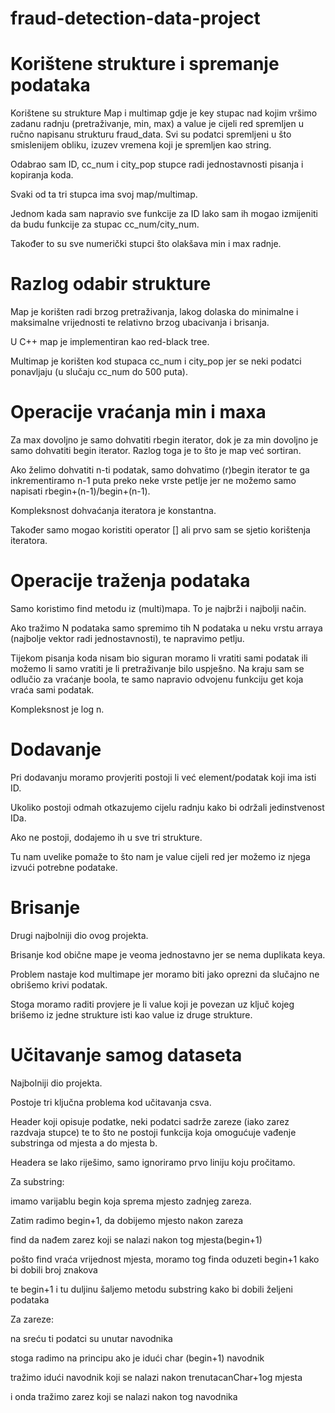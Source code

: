 # fraud-detection-data-project

# Korištene strukture i spremanje podataka
Korištene su strukture Map i multimap gdje je key stupac nad kojim vršimo zadanu radnju (pretraživanje, min, max) a value je cijeli red spremljen u ručno napisanu strukturu fraud_data. Svi su podatci spremljeni u što smislenijem obliku, izuzev vremena koji je spremljen kao string.

Odabrao sam ID, cc_num i city_pop stupce radi jednostavnosti pisanja i kopiranja koda.

Svaki od ta tri stupca ima svoj map/multimap.

Jednom kada sam napravio sve funkcije za ID lako sam ih mogao izmijeniti da budu funkcije za stupac cc_num/city_num.

Također to su sve numerički stupci što olakšava min i max radnje.

# Razlog odabir strukture

Map je korišten radi brzog pretraživanja, lakog dolaska do minimalne i maksimalne vrijednosti te relativno brzog ubacivanja i brisanja.

U C++ map je implementiran kao red-black tree.

Multimap je korišten kod stupaca cc_num i city_pop jer se neki podatci ponavljaju (u slučaju cc_num do 500 puta).

# Operacije vraćanja min i maxa

Za max dovoljno je samo dohvatiti rbegin iterator, dok je za min dovoljno je samo dohvatiti begin iterator.
Razlog toga je to što je map već sortiran.

Ako želimo dohvatiti n-ti podatak, samo dohvatimo (r)begin iterator te ga inkrementiramo n-1 puta preko neke vrste petlje jer ne možemo samo napisati rbegin+(n-1)/begin+(n-1).

Kompleksnost dohvaćanja iteratora je konstantna.

Također samo mogao koristiti operator [] ali prvo sam se sjetio korištenja iteratora.

# Operacije traženja podataka

Samo koristimo find metodu iz (multi)mapa. To je najbrži i najbolji način.

Ako tražimo N podataka samo spremimo tih N podataka u neku vrstu arraya (najbolje vektor radi jednostavnosti), te napravimo petlju.

Tijekom pisanja koda nisam bio siguran moramo li vratiti sami podatak ili možemo li samo vratiti je li pretraživanje bilo uspješno. Na kraju sam se odlučio za vraćanje boola, te samo napravio odvojenu funkciju get koja vraća sami podatak.

Kompleksnost je log n.

# Dodavanje

Pri dodavanju moramo provjeriti postoji li već element/podatak koji ima isti ID.

Ukoliko postoji odmah otkazujemo cijelu radnju kako bi održali jedinstvenost IDa.

Ako ne postoji, dodajemo ih u sve tri strukture.

Tu nam uvelike pomaže to što nam je value cijeli red jer možemo iz njega izvući potrebne podatake.

# Brisanje

Drugi najbolniji dio ovog projekta.

Brisanje kod obične mape je veoma jednostavno jer se nema duplikata keya.

Problem nastaje kod multimape jer moramo biti jako oprezni da slučajno ne obrišemo krivi podatak.

Stoga moramo raditi provjere je li value koji je povezan uz ključ kojeg brišemo iz jedne strukture isti kao value iz druge strukture.

# Učitavanje samog dataseta

Najbolniji dio projekta.

Postoje tri ključna problema kod učitavanja csva.

Header koji opisuje podatke, neki podatci sadrže zareze (iako zarez razdvaja stupce) te to što ne postoji funkcija koja omogućuje vađenje substringa od mjesta a do mjesta b.

Headera se lako riješimo, samo ignoriramo prvo liniju koju pročitamo.

Za substring:

imamo varijablu begin koja sprema mjesto zadnjeg zareza.

Zatim radimo begin+1, da dobijemo mjesto nakon zareza

find da nađem zarez koji se nalazi nakon tog mjesta(begin+1)

pošto find vraća vrijednost mjesta, moramo tog finda oduzeti begin+1 kako bi dobili broj znakova

te begin+1 i tu duljinu šaljemo metodu substring kako bi dobili željeni podataka


Za zareze:

na sreću ti podatci su unutar navodnika

stoga radimo na principu ako je idući char (begin+1) navodnik

tražimo idući navodnik koji se nalazi nakon trenutacanChar+1og mjesta

i onda tražimo zarez koji se nalazi nakon tog navodnika

